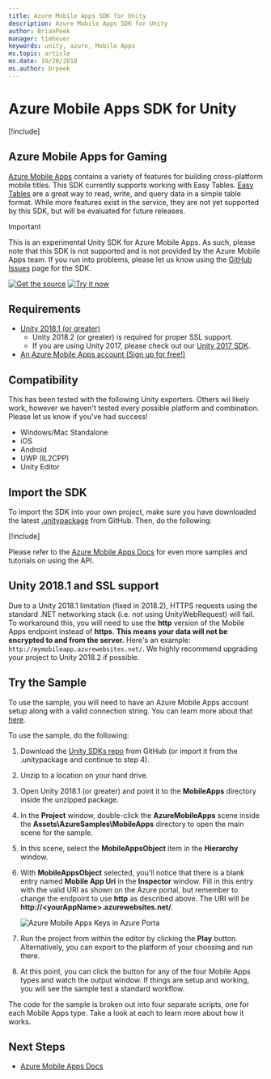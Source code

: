 ```yaml
---
title: Azure Mobile Apps SDK for Unity
description: Azure Mobile Apps SDK for Unity
author: BrianPeek
manager: timheuer
keywords: unity, azure, Mobile Apps
ms.topic: article
ms.date: 10/20/2018
ms.author: brpeek
---
```

# Azure Mobile Apps SDK for Unity

[!include[](../../includes/header.md)]

## Azure Mobile Apps for Gaming

[Azure Mobile Apps](https://docs.microsoft.com/azure/app-service-mobile/) contains a variety of features for building cross-platform mobile titles.  This SDK currently supports working with Easy Tables.  [Easy Tables](https://docs.microsoft.com/azure/app-service-mobile/app-service-mobile-dotnet-how-to-use-client-library) are a great way to read, write, and query data in a simple table format.  While more features exist in the service, they are not yet supported by this SDK, but will be evaluated for future releases.

> [!IMPORTANT]
> This is an experimental Unity SDK for Azure Mobile Apps.  As such, please note that this SDK is not supported and is not provided by the Azure Mobile Apps team.  If you run into problems, please let us know using the [GitHub Issues](https://aka.ms/azsdks-unity-issues) page for the SDK.

[![Get the source](../../media/buttons/source2.png)](https://aka.ms/azsdks-unity)
[![Try it now](../../media/buttons/try2.png)](https://aka.ms/azmobile-unitysdk)

## Requirements

* [Unity 2018.1 (or greater)](https://unity3d.com/)
  * Unity 2018.2 (or greater) is required for proper SSL support.
  * If you are using Unity 2017, please check out our [Unity 2017 SDK](./azure-mobile-apps-unity-2017.md).
* [An Azure Mobile Apps account (Sign up for free!)](https://aka.ms/azfreegamedev)

## Compatibility

This has been tested with the following Unity exporters.  Others wil likely work, however we haven't tested every possible platform and combination.  Please let us know if you've had success!

* Windows/Mac Standalone
* iOS
* Android
* UWP (IL2CPP)
* Unity Editor

## Import the SDK

To import the SDK into your own project, make sure you have downloaded the latest [.unitypackage](https://aka.ms/azmobile-unitysdk) from GitHub.  Then, do the following:

[!include[](include/unity-import.md)]

Please refer to the [Azure Mobile Apps Docs](https://aka.ms/azgamedev) for even more samples and tutorials on using the API.

## Unity 2018.1 and SSL support

Due to a Unity 2018.1 limitation (fixed in 2018.2), HTTPS requests using the standard .NET networking stack (i.e. not using UnityWebRequest) will fail.  To workaround this, you will need to use the **http** version of the Mobile Apps endpoint instead of **https**.  **This means your data will not be encrypted to and from the server.**  Here's an example: `http://mymobileapp.azurewebsites.net/`.   We highly recommend upgrading your project to Unity 2018.2 if possible.

## Try the Sample

To use the sample, you will need to have an Azure Mobile Apps account setup along with a valid connection string.  You can learn more about that [here](https://docs.microsoft.com/azure/MobileApps/common/MobileApps-create-MobileApps-account).

To use the sample, do the following:

1. Download the [Unity SDKs repo](https://aka.ms/azsdks-unity) from GitHub (or import it from the .unitypackage and continue to step 4).

1. Unzip to a location on your hard drive.

1. Open Unity 2018.1 (or greater) and point it to the **MobileApps** directory inside the unzipped package.

1. In the **Project** window, double-click the **AzureMobileApps** scene inside the **Assets\AzureSamples\MobileApps** directory to open the main scene for the sample.

1. In this scene, select the **MobileAppsObject** item in the **Hierarchy** window.

1. With **MobileAppsObject** selected, you'll notice that there is a blank entry named **Mobile App Uri** in the **Inspector** window.  Fill in this entry with the valid URI as shown on the Azure portal, but remember to change the endpoint to use **http** as described above.  The URI will be **http://&lt;yourAppName&gt;.azurewebsites.net/**.

   ![Azure Mobile Apps Keys in Azure Porta](../media/mobile-apps-uri.png)

1. Run the project from within the editor by clicking the **Play** button.  Alternatively, you can export to the platform of your choosing and run there.

1. At this point, you can click the button for any of the four Mobile Apps types and watch the output window.  If things are setup and working, you will see the sample test a standard workflow.

The code for the sample is broken out into four separate scripts, one for each Mobile Apps type.  Take a look at each to learn more about how it works.

## Next Steps

* [Azure Mobile Apps Docs](https://docs.microsoft.com/azure/app-service-mobile/)
